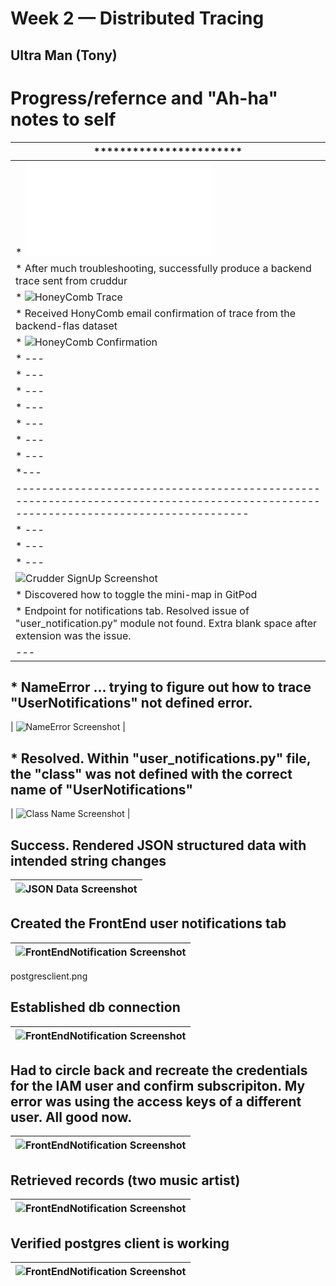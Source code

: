 # Week 2 — Distributed Tracing

## Ultra Man (Tony)


# Progress/refernce and "Ah-ha" notes to self
| *********************** |
| --- |
| * ![Field Notes](../_docs/assets/week2/Notes-Week2.txt) |
| * After much troubleshooting, successfully produce a backend trace sent from cruddur|
| * ![HoneyComb Trace](../_docs/assets/week2/honeycombtrace.png) |
| * Received HonyComb email confirmation of trace from the backend-flas dataset|
| * ![HoneyComb Confirmation](../_docs/assets/week2/datasetconfirmation.png) |
| * ---|
| * --- |
| * --- |
| * --- |
| * --- |
| * --- |
| * --- |
| *--- |
| ---------------------------------------------------------------------------------------------------------------------------------- |
| * ---|
| * --- |
| * --- |
| ![Crudder SignUp Screenshot](../_docs/assets/week1/CruddarSignUp.png) |
| * Discovered how to toggle the mini-map in GitPod |
| * Endpoint for notifications tab. Resolved issue of "user_notification.py" module not found. Extra blank space after extension was the issue. |
| --- |
## * NameError ... trying to figure out how to trace "UserNotifications" not defined error.  
| ![NameError Screenshot](../_docs/assets/week1/NameError.png) |
## * Resolved. Within "user_notifications.py" file, the "class"  was not defined with the correct name of "UserNotifications"
| ![Class Name Screenshot](../_docs/assets/week1/ClassName1.png) |
## Success. Rendered JSON structured data with intended string changes
| ![JSON Data Screenshot](../_docs/assets/week1/JsonData1.png) |
| --- |
## Created the FrontEnd user notifications tab
| ![FrontEndNotification Screenshot](../_docs/assets/week1/NotificationsTab.png) |
| --- |
postgresclient.png
## Established db connection
| ![FrontEndNotification Screenshot](../_docs/assets/week1/dbconnect.png) |
| --- |
## Had to circle back and recreate the credentials for the IAM user and confirm subscripiton. My error was using the access keys of a different user. All good now.
| ![FrontEndNotification Screenshot](../_docs/assets/week1/subscriptionConfirmed2.png) |
| --- |
## Retrieved records (two music artist)
| ![FrontEndNotification Screenshot](../_docs/assets/week1/tableitems.png) |
| --- |
## Verified postgres client is working
| ![FrontEndNotification Screenshot](../_docs/assets/week1/postgresclient.png) |
| --- |





